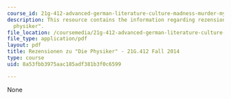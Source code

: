 ```yaml
---
course_id: 21g-412-advanced-german-literature-culture-madness-murder-mysteries-fall-2014
description: This resource contains the information regarding rezensionen zu "die
  physiker".
file_location: /coursemedia/21g-412-advanced-german-literature-culture-madness-murder-mysteries-fall-2014/8a53fbb3975aac185adf381b3f0c6599_MIT21G_412F14_Wo10-11_int.pdf
file_type: application/pdf
layout: pdf
title: Rezensionen zu "Die Physiker" - 21G.412 Fall 2014
type: course
uid: 8a53fbb3975aac185adf381b3f0c6599

---
```

None